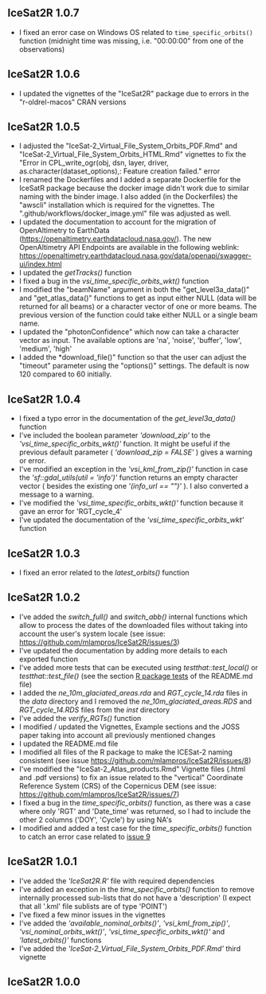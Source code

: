 
## IceSat2R 1.0.7

* I fixed an error case on Windows OS related to `time_specific_orbits()` function (midnight time was missing, i.e. "00:00:00" from one of the observations)


## IceSat2R 1.0.6

* I updated the vignettes of the "IceSat2R" package due to errors in the "r-oldrel-macos" CRAN versions


## IceSat2R 1.0.5

* I adjusted the "IceSat-2_Virtual_File_System_Orbits_PDF.Rmd" and "IceSat-2_Virtual_File_System_Orbits_HTML.Rmd" vignettes to fix the "Error in CPL_write_ogr(obj, dsn, layer, driver, as.character(dataset_options),: Feature creation failed." error
* I renamed the Dockerfiles and I added a separate Dockerfile for the IceSatR package because the docker image didn't work due to similar naming with the binder image. I also added (in the Dockerfiles) the "awscli" installation which is required for the vignettes. The ".github/workflows/docker_image.yml" file was adjusted as well.
* I updated the documentation to account for the migration of OpenAltimetry to EarthData (https://openaltimetry.earthdatacloud.nasa.gov/). The new OpenAltimetry API Endpoints are available in the following weblink: https://openaltimetry.earthdatacloud.nasa.gov/data/openapi/swagger-ui/index.html
* I updated the *getTracks()* function
* I fixed a bug in the *vsi_time_specific_orbits_wkt()* function
* I modified the "beamName" argument in both the "get_level3a_data()" and "get_atlas_data()" functions to get as input either NULL (data will be returned for all beams) or a character vector of one or more beams. The previous version of the function could take either NULL or a single beam name.
* I updated the  "photonConfidence" which now can take a character vector as input. The available options are 'na', 'noise', 'buffer', 'low', 'medium', 'high'
* I added the *download_file()" function so that the user can adjust the "timeout" parameter using the "options()" settings. The default is now 120 compared to 60 initially.


## IceSat2R 1.0.4

* I fixed a typo error in the documentation of the *get_level3a_data()* function
* I've included the boolean parameter *'download_zip'* to the *'vsi_time_specific_orbits_wkt()'* function. It might be useful if the previous default parameter ( *'download_zip = FALSE'* ) gives a warning or error.
* I've modified an exception in the *'vsi_kml_from_zip()'* function in case the *'sf::gdal_utils(util = 'info')'* function returns an empty character vector ( besides the existing one *'(info_url == "")'* ). I also converted a message to a warning.
* I've modified the *'vsi_time_specific_orbits_wkt()'* function because it gave an error for 'RGT_cycle_4'
* I've updated the documentation of the *'vsi_time_specific_orbits_wkt'* function


## IceSat2R 1.0.3

* I fixed an error related to the *latest_orbits()* function


## IceSat2R 1.0.2

* I've added the *switch_full()* and *switch_abb()* internal functions which allow to process the dates of the downloaded files without taking into account the user's system locale (see issue: https://github.com/mlampros/IceSat2R/issues/3)
* I've updated the documentation by adding more details to each exported function
* I've added more tests that can be executed using *testthat::test_local()* or *testthat::test_file()* (see the section [R package tests](https://github.com/mlampros/IceSat2R#r-package-tests) of the README.md file)
* I added the *ne_10m_glaciated_areas.rda* and *RGT_cycle_14.rda* files in the *data* directory and I removed the *ne_10m_glaciated_areas.RDS* and *RGT_cycle_14.RDS* files from the *inst* directory
* I've added the *verify_RGTs()* function
* I modified / updated the Vignettes, Example sections and the JOSS paper taking into account all previously mentioned changes
* I updated the README.md file
* I modified all files of the R package to make the ICESat-2 naming consistent (see issue https://github.com/mlampros/IceSat2R/issues/8)
* I've modified the "IceSat-2_Atlas_products.Rmd" Vignette files (.html and .pdf versions) to fix an issue related to the "vertical" Coordinate Reference System (CRS) of the Copernicus DEM (see issue: https://github.com/mlampros/IceSat2R/issues/7)
* I fixed a bug in the *time_specific_orbits()* function, as there was a case where only 'RGT' and 'Date_time' was returned, so I had to include the other 2 columns ('DOY', 'Cycle') by using NA's
* I modified and added a test case for the *time_specific_orbits()* function to catch an error case related to [issue 9](https://github.com/mlampros/IceSat2R/issues/9)


## IceSat2R 1.0.1

* I've added the *'IceSat2R.R'* file with required dependencies
* I've added an exception in the *time_specific_orbits()* function to remove internally processed sub-lists that do not have a 'description' (I expect that all '.kml' file sublists are of type 'POINT')
* I've fixed a few minor issues in the vignettes
* I've added the *'available_nominal_orbits()'*, *'vsi_kml_from_zip()'*, *'vsi_nominal_orbits_wkt()'*, *'vsi_time_specific_orbits_wkt()'* and *'latest_orbits()'* functions
* I've added the *'IceSat-2_Virtual_File_System_Orbits_PDF.Rmd'* third vignette 


## IceSat2R 1.0.0
